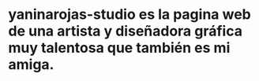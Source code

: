 # yaninarojas-studio es la pagina web de una artista y diseñadora gráfica muy talentosa que también es mi amiga. 
